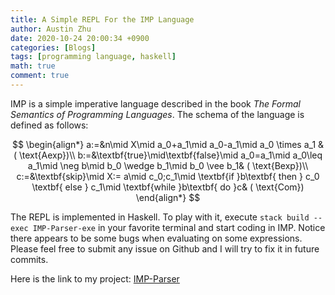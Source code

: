 ```yaml
---
title: A Simple REPL For the IMP Language
author: Austin Zhu
date: 2020-10-24 20:00:34 +0900
categories: [Blogs]
tags: [programming language, haskell]
math: true
comment: true
---
```


IMP is a simple imperative language described in the book *The Formal Semantics of Programming Languages*. The schema of the language is defined as follows:

$$
\begin{align*}
a:=&n\mid X\mid a_0+a_1\mid a_0-a_1\mid a_0
\times a_1 & (
\text{Aexp})\\
b:=&\textbf{true}\mid\textbf{false}\mid a_0=a_1\mid a_0\leq a_1\mid \neg b\mid b_0 \wedge b_1\mid b_0 \vee b_1& (
\text{Bexp})\\
c:=&\textbf{skip}\mid X:= a\mid c_0;c_1\mid \textbf{if }b\textbf{ then } c_0 \textbf{ else } c_1\mid \textbf{while }b\textbf{ do }c& (
\text{Com})
\end{align*}
$$

The REPL is implemented in Haskell. To play with it, execute `stack build --exec IMP-Parser-exe` in your favorite terminal and start coding in IMP. Notice there appears to be some bugs when evaluating on some expressions. Please feel free to submit any issue on Github and I will try to fix it in future commits.

Here is the link to my project: [IMP-Parser](https://github.com/AustinZhu/IMP-Parser)
